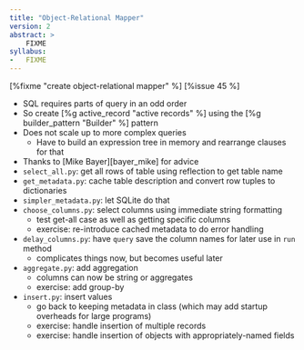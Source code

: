 ```yaml
---
title: "Object-Relational Mapper"
version: 2
abstract: >
    FIXME
syllabus:
-   FIXME
---
```


[%fixme "create object-relational mapper" %] [%issue 45 %]

-   SQL requires parts of query in an odd order
-   So create [%g active_record "active records" %] using the [%g builder_pattern "Builder" %] pattern
-   Does not scale up to more complex queries
    -   Have to build an expression tree in memory and rearrange clauses for that
-   Thanks to [Mike Bayer][bayer_mike] for advice
-   `select_all.py`: get all rows of table using reflection to get table name
-   `get_metadata.py`: cache table description and convert row tuples to dictionaries
-   `simpler_metadata.py`: let SQLite do that
-   `choose_columns.py`: select columns using immediate string formatting
    -   test get-all case as well as getting specific columns
    -   exercise: re-introduce cached metadata to do error handling
-   `delay_columns.py`: have `query` save the column names for later use in `run` method
    -   complicates things now, but becomes useful later
-   `aggregate.py`: add aggregation
    -   columns can now be string or aggregates
    -   exercise: add group-by
-   `insert.py`: insert values
    -   go back to keeping metadata in class (which may add startup overheads for large programs)
    -   exercise: handle insertion of multiple records
    -   exercise: handle insertion of objects with appropriately-named fields
